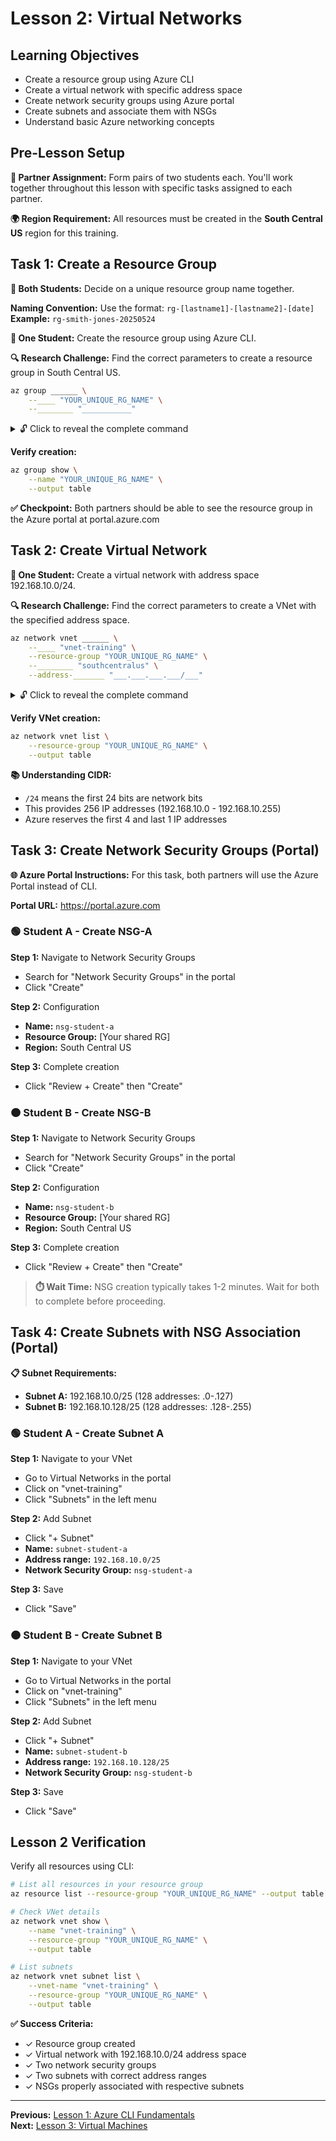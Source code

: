 # Lesson 2: Virtual Networks

## Learning Objectives
- Create a resource group using Azure CLI
- Create a virtual network with specific address space
- Create network security groups using Azure portal
- Create subnets and associate them with NSGs
- Understand basic Azure networking concepts

## Pre-Lesson Setup

**🤝 Partner Assignment:** Form pairs of two students each. You'll work together throughout this lesson with specific tasks assigned to each partner.

**🌍 Region Requirement:** All resources must be created in the **South Central US** region for this training.

## Task 1: Create a Resource Group

**👥 Both Students:** Decide on a unique resource group name together.

**Naming Convention:** Use the format: `rg-[lastname1]-[lastname2]-[date]`  
**Example:** `rg-smith-jones-20250524`

**🔵 One Student:** Create the resource group using Azure CLI.

**🔍 Research Challenge:** Find the correct parameters to create a resource group in South Central US.

```bash
az group ______ \
    --____ "YOUR_UNIQUE_RG_NAME" \
    --________ "___________"
```

<details>
<summary>🔓 Click to reveal the complete command</summary>

```bash
az group create \
    --name "YOUR_UNIQUE_RG_NAME" \
    --location "southcentralus"
```

**Location options for South Central US:**
- `southcentralus`
- `South Central US`

</details>

**Verify creation:**
```bash
az group show \
    --name "YOUR_UNIQUE_RG_NAME" \
    --output table
```

**✅ Checkpoint:** Both partners should be able to see the resource group in the Azure portal at portal.azure.com

## Task 2: Create Virtual Network

**🔵 One Student:** Create a virtual network with address space 192.168.10.0/24.

**🔍 Research Challenge:** Find the correct parameters to create a VNet with the specified address space.

```bash
az network vnet ______ \
    --____ "vnet-training" \
    --resource-group "YOUR_UNIQUE_RG_NAME" \
    --________ "southcentralus" \
    --address-_______ "___.___.___.___/___"
```

<details>
<summary>🔓 Click to reveal the complete command</summary>

```bash
az network vnet create \
    --name "vnet-training" \
    --resource-group "YOUR_UNIQUE_RG_NAME" \
    --location "southcentralus" \
    --address-prefix "192.168.10.0/24"
```

</details>

**Verify VNet creation:**
```bash
az network vnet list \
    --resource-group "YOUR_UNIQUE_RG_NAME" \
    --output table
```

**📚 Understanding CIDR:**
- `/24` means the first 24 bits are network bits
- This provides 256 IP addresses (192.168.10.0 - 192.168.10.255)
- Azure reserves the first 4 and last 1 IP addresses

## Task 3: Create Network Security Groups (Portal)

**🌐 Azure Portal Instructions:** For this task, both partners will use the Azure Portal instead of CLI.

**Portal URL:** https://portal.azure.com

### 🟢 Student A - Create NSG-A

**Step 1:** Navigate to Network Security Groups
- Search for "Network Security Groups" in the portal
- Click "Create"

**Step 2:** Configuration
- **Name:** `nsg-student-a`
- **Resource Group:** [Your shared RG]
- **Region:** South Central US

**Step 3:** Complete creation
- Click "Review + Create" then "Create"

### 🟠 Student B - Create NSG-B

**Step 1:** Navigate to Network Security Groups
- Search for "Network Security Groups" in the portal
- Click "Create"

**Step 2:** Configuration
- **Name:** `nsg-student-b`
- **Resource Group:** [Your shared RG]
- **Region:** South Central US

**Step 3:** Complete creation
- Click "Review + Create" then "Create"

> **⏱️ Wait Time:** NSG creation typically takes 1-2 minutes. Wait for both to complete before proceeding.

## Task 4: Create Subnets with NSG Association (Portal)

**📋 Subnet Requirements:**
- **Subnet A:** 192.168.10.0/25 (128 addresses: .0-.127)
- **Subnet B:** 192.168.10.128/25 (128 addresses: .128-.255)

### 🟢 Student A - Create Subnet A

**Step 1:** Navigate to your VNet
- Go to Virtual Networks in the portal
- Click on "vnet-training"
- Click "Subnets" in the left menu

**Step 2:** Add Subnet
- Click "+ Subnet"
- **Name:** `subnet-student-a`
- **Address range:** `192.168.10.0/25`
- **Network Security Group:** `nsg-student-a`

**Step 3:** Save
- Click "Save"

### 🟠 Student B - Create Subnet B

**Step 1:** Navigate to your VNet
- Go to Virtual Networks in the portal
- Click on "vnet-training"
- Click "Subnets" in the left menu

**Step 2:** Add Subnet
- Click "+ Subnet"
- **Name:** `subnet-student-b`
- **Address range:** `192.168.10.128/25`
- **Network Security Group:** `nsg-student-b`

**Step 3:** Save
- Click "Save"

## Lesson 2 Verification

Verify all resources using CLI:

```bash
# List all resources in your resource group
az resource list --resource-group "YOUR_UNIQUE_RG_NAME" --output table

# Check VNet details
az network vnet show \
    --name "vnet-training" \
    --resource-group "YOUR_UNIQUE_RG_NAME" \
    --output table

# List subnets
az network vnet subnet list \
    --vnet-name "vnet-training" \
    --resource-group "YOUR_UNIQUE_RG_NAME" \
    --output table
```

**✅ Success Criteria:**
- ✓ Resource group created
- ✓ Virtual network with 192.168.10.0/24 address space
- ✓ Two network security groups
- ✓ Two subnets with correct address ranges
- ✓ NSGs properly associated with respective subnets

---

**Previous:** [Lesson 1: Azure CLI Fundamentals](lesson-1-azure-cli-fundamentals.md)  
**Next:** [Lesson 3: Virtual Machines](lesson-3-virtual-machines.md)
